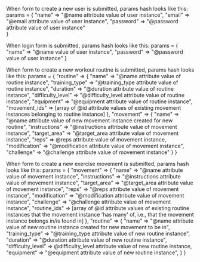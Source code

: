 When form to create a new user is submitted, params hash looks like this:
params = {
  "name" => "@name attribute value of user instance",
  "email" => "@email attribute value of user instance",
  "password" => "@password attribute value of user instance"  
}

When login form is submitted, params hash looks like this:
params = {
  "name" => "@name value of user instance",
  "password" => "@password value of user instance"
}

When form to create a new workout routine is submitted, params hash looks like this:
params = {
  "routine" => {
    "name" => "@name attribute value of routine instance",
    "training_type" => "@training_type attribute value of routine instance",
    "duration" => "@duration attribute value of routine instance",
    "difficulty_level" => "@difficulty_level attribute value of routine instance",
    "equipment" => "@equipment attribute value of routine instance",
    "movement_ids" => [array of @id attribute values of existing movement instances belonging to routine instance]
  },
  "movement" => {
    "name" => "@name attribute value of new movement instance created for new routine",
    "instructions" => "@instructions attribute value of movement instance",
    "target_area" => "@target_area attribute value of movement instance",
    "reps" => @reps attribute value of movement instance,
    "modification" => "@modification attribute value of movement instance",
    "challenge" => "@challenge attribute value of movement instance"
  }
}

When form to create a new exercise movement is submitted, params hash looks like this:
params = {
  "movement" => {
    "name" => "@name attribute value of movement instance",
    "instructions" => "@instructions attribute value of movement instance",
    "target_area" => "@target_area attribute value of movement instance",
    "reps" => "@reps attribute value of movement instance",
    "modification" => "@modification attribute value of movement instance",
    "challenge" => "@challenge attribute value of movement instance",
    "routine_ids" => [array of @id attribute values of existing routine instances that the movement instance 'has many' of, i.e., that the movement instance belongs in/is found in]
  },
  "routine" => {
    "name" => "@name attribute value of new routine instance created for new movement to be in",
    "training_type" => "@training_type attribute value of new routine instance",
    "duration" => "@duration attribute value of new routine instance",
    "difficulty_level" => @difficulty_level attribute value of new routine instance,
    "equipment" => "@equipment attribute value of new routine instance",
  }
}
